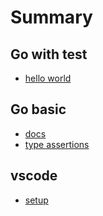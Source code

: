 # Summary

## Go with test

* [hello world](gotest/001.helloworld.md)

## Go basic

* [docs](gobasic/001.doc.md)
* [type assertions](gobasic/002.type_assertions.md)


## vscode

* [setup](vscode/001.setup.md)